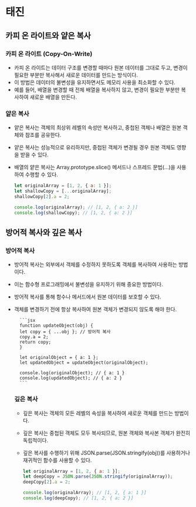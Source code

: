 # 태진

## 카피 온 라이트와 얕은 복사

### 카피 온 라이트 (Copy-On-Write)

- 카피 온 라이트는 데이터 구조를 변경할 때마다 원본 데이터를 그대로 두고, 변경이 필요한 부분만 복사해서 새로운 데이터를 만드는 방식이다.
- 이 방법은 데이터의 불변성을 유지하면서도 메모리 사용을 최소화할 수 있다.
- 예를 들어, 배열을 변경할 때 전체 배열을 복사하지 않고, 변경이 필요한 부분만 복사하여 새로운 배열을 만든다.

### 얕은 복사

- 얕은 복사는 객체의 최상위 레벨의 속성만 복사하고, 중첩된 객체나 배열은 원본 객체와 참조를 공유한다.
- 얕은 복사는 성능적으로 유리하지만, 중첩된 객체가 변경될 경우 원본 객체도 영향을 받을 수 있다.
- 배열의 얕은 복사는 Array.prototype.slice() 메서드나 스프레드 문법(...)을 사용하여 수행할 수 있다.

  ```jsx
  let originalArray = [1, 2, { a: 1 }];
  let shallowCopy = [...originalArray];
  shallowCopy[2].a = 2;

  console.log(originalArray); // [1, 2, { a: 2 }]
  console.log(shallowCopy); // [1, 2, { a: 2 }]
  ```

## 방어적 복사와 깊은 복사

### 방어적 복사

- 방어적 복사는 외부에서 객체를 수정하지 못하도록 객체를 복사하여 사용하는 방법이다.
- 이는 함수형 프로그래밍에서 불변성을 유지하기 위해 중요한 방법이다.
- 방어적 복사를 통해 함수나 메서드에서 원본 데이터를 보호할 수 있다.
- 객체를 변경하기 전에 항상 복사하여 원본 객체가 변경되지 않도록 해야 한다.

        ```jsx
        function updateObject(obj) {
        let copy = { ...obj }; // 방어적 복사
        copy.a = 2;
        return copy;
        }

        let originalObject = { a: 1 };
        let updatedObject = updateObject(originalObject);

        console.log(originalObject); // { a: 1 }
        console.log(updatedObject); // { a: 2 }
        ```

  ### 깊은 복사

  - 깊은 복사는 객체의 모든 레벨의 속성을 복사하여 새로운 객체를 만드는 방법이다.
  - 깊은 복사는 중첩된 객체도 모두 복사되므로, 원본 객체와 복사본 객체가 완전히 독립적이다.
  - 깊은 복사를 수행하기 위해 JSON.parse(JSON.stringify(obj))를 사용하거나 재귀적인 함수를 사용할 수 있다.

    ```jsx
    let originalArray = [1, 2, { a: 1 }];
    let deepCopy = JSON.parse(JSON.stringify(originalArray));
    deepCopy[2].a = 2;

    console.log(originalArray); // [1, 2, { a: 1 }]
    console.log(deepCopy); // [1, 2, { a: 2 }]
    ```
